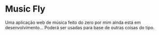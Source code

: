 # Music Fly
Uma aplicação web de música feito do zero por mim ainda está em desenvolvimento... Poderá ser usadas para base de outras coisas do tipo.
